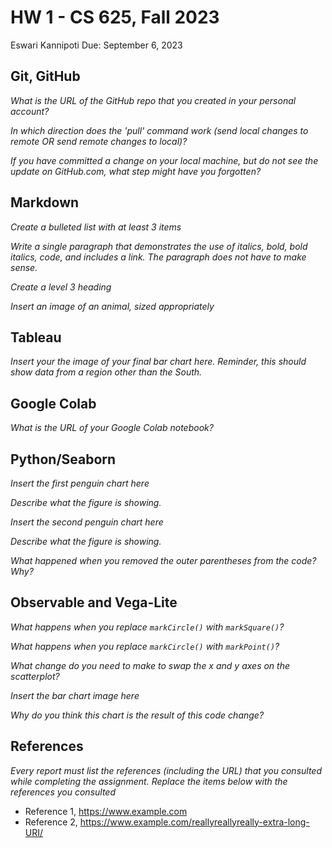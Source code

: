 # HW 1 - CS 625, Fall 2023

Eswari Kannipoti 
Due: September 6, 2023

## Git, GitHub

*What is the URL of the GitHub repo that you created in your personal account?*
   
*In which direction does the 'pull' command work (send local changes to remote OR send remote changes to local)?*
   
*If you have committed a change on your local machine, but do not see the update on GitHub.com, what step might have you forgotten?*

## Markdown

*Create a bulleted list with at least 3 items*

*Write a single paragraph that demonstrates the use of italics, bold, bold italics, code, and includes a link. The paragraph does not have to make sense.*

*Create a level 3 heading*

*Insert an image of an animal, sized appropriately*

## Tableau

*Insert your the image of your final bar chart here. Reminder, this should show data from a region other than the South.*

## Google Colab

*What is the URL of your Google Colab notebook?*

## Python/Seaborn

*Insert the first penguin chart here*

*Describe what the figure is showing.*

*Insert the second penguin chart here*

*Describe what the figure is showing.*

*What happened when you removed the outer parentheses from the code? Why?*

## Observable and Vega-Lite

*What happens when you replace `markCircle()` with `markSquare()`?*

*What happens when you replace `markCircle()` with `markPoint()`?*

*What change do you need to make to swap the x and y axes on the scatterplot?*

*Insert the bar chart image here*

*Why do you think this chart is the result of this code change?*

## References

*Every report must list the references (including the URL) that you consulted while completing the assignment. Replace the items below with the references you consulted*

* Reference 1, <https://www.example.com>
* Reference 2, <https://www.example.com/reallyreallyreally-extra-long-URI/>
